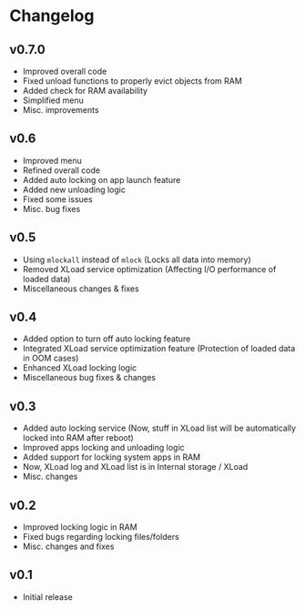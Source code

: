 # Changelog

## v0.7.0

- Improved overall code
- Fixed unload functions to properly evict objects from RAM
- Added check for RAM availability
- Simplified menu
- Misc. improvements

## v0.6

- Improved menu
- Refined overall code
- Added auto locking on app launch feature
- Added new unloading logic
- Fixed some issues
- Misc. bug fixes

## v0.5

- Using `mlockall` instead of `mlock` (Locks all data into memory)
- Removed XLoad service optimization (Affecting I/O performance of loaded data)
- Miscellaneous changes & fixes

## v0.4

- Added option to turn off auto locking feature
- Integrated XLoad service optimization feature (Protection of loaded data in OOM cases)
- Enhanced XLoad locking logic
- Miscellaneous bug fixes & changes

## v0.3

- Added auto locking service (Now, stuff in XLoad list will be automatically locked into RAM after reboot)
- Improved apps locking and unloading logic
- Added support for locking system apps in RAM
- Now, XLoad log and XLoad list is in Internal storage / XLoad
- Misc. changes

## v0.2

- Improved locking logic in RAM
- Fixed bugs regarding locking files/folders
- Misc. changes and fixes

## v0.1

- Initial release
